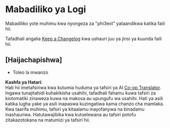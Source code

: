 <!--
CO_OP_TRANSLATOR_METADATA:
{
  "original_hash": "dbb0b6218ce5f9cf0ede8f4201f6ad58",
  "translation_date": "2025-05-09T04:49:24+00:00",
  "source_file": "code/07.Lab/01/AIPC/extensions/phi3ext/CHANGELOG.md",
  "language_code": "sw"
}
-->
# Mabadiliko ya Logi

Mabadiliko yote muhimu kwa nyongeza za "phi3ext" yataandikwa katika faili hii.

Tafadhali angalia [Keep a Changelog](http://keepachangelog.com/) kwa ushauri juu ya jinsi ya kuunda faili hii.

## [Haijachapishwa]

- Toleo la mwanzo

**Kashfa ya Hatari**:  
Hati hii imetafsiriwa kwa kutumia huduma ya tafsiri ya AI [Co-op Translator](https://github.com/Azure/co-op-translator). Ingawa tunajitahidi kuhakikisha usahihi, tafadhali fahamu kuwa tafsiri za kiotomatiki zinaweza kuwa na makosa au upungufu wa usahihi. Hati ya asili katika lugha yake ya asili inapaswa kuzingatiwa kama chanzo cha mamlaka. Kwa taarifa muhimu, tafsiri ya kitaalamu inayofanywa na binadamu inashauriwa. Hatutawajibika kwa kutoelewana au tafsiri potofu zitakazotokana na matumizi ya tafsiri hii.